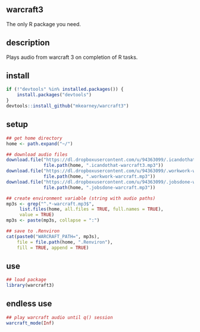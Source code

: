 ## warcraft3
The only R package you need.

## description
Plays audio from warcraft 3 on completion of R tasks.

## install

``` r
if (!"devtools" %in% installed.packages()) {
    install.packages("devtools")
}
devtools::install_github("mkearney/warcraft3")
```

## setup

``` r
## get home directory
home <- path.expand("~/")

## download audio files
download.file("https://dl.dropboxusercontent.com/u/94363099/.icandothat-warcraft.mp3",
              file.path(home, ".icandothat-warcraft3.mp3"))
download.file("https://dl.dropboxusercontent.com/u/94363099/.workwork-warcraft.mp3",
              file.path(home, ".workwork-warcraft.mp3"))
download.file("https://dl.dropboxusercontent.com/u/94363099/.jobsdone-warcraft.mp3",
              file.path(home, ".jobsdone-warcraft.mp3"))

## create environment variable (string with audio paths)
mp3s <- grep("^.*-warcraft.mp3$",
     list.files(home, all.files = TRUE, full.names = TRUE),
     value = TRUE)
mp3s <- paste(mp3s, collapse = ":")

## save to .Renviron
cat(paste0("WARCRAFT_PATH=", mp3s),
	file = file.path(home, ".Renviron"),
	fill = TRUE, append = TRUE)
```

## use

``` r
## load package
library(warcraft3)
```

## endless use

``` r
## play warcraft audio until q() session
warcraft_mode(Inf)
```
